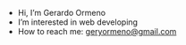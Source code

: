 - Hi, I’m Gerardo Ormeno
- I’m interested in web developing
- How to reach me: geryormeno@gmail.com

